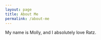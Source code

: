 ```yaml
---
layout: page
title: About Me
permalink: /about-me
---
```



My name is Molly, and I absolutely love Ratz. 